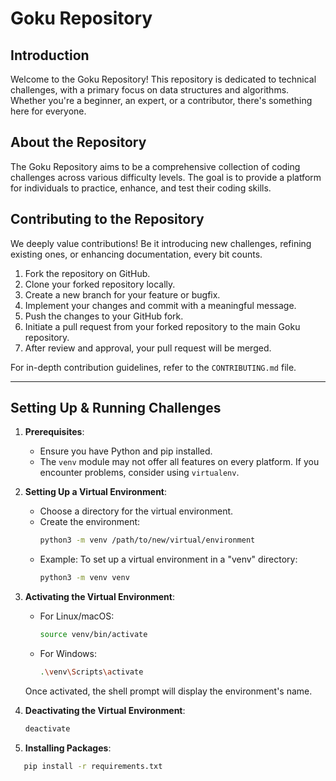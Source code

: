
# Goku Repository

## Introduction
Welcome to the Goku Repository! This repository is dedicated to technical challenges, with a primary focus on data structures and algorithms. Whether you're a beginner, an expert, or a contributor, there's something here for everyone.

## About the Repository
The Goku Repository aims to be a comprehensive collection of coding challenges across various difficulty levels. The goal is to provide a platform for individuals to practice, enhance, and test their coding skills.

## Contributing to the Repository
We deeply value contributions! Be it introducing new challenges, refining existing ones, or enhancing documentation, every bit counts.

1. Fork the repository on GitHub.
2. Clone your forked repository locally.
3. Create a new branch for your feature or bugfix.
4. Implement your changes and commit with a meaningful message.
5. Push the changes to your GitHub fork.
6. Initiate a pull request from your forked repository to the main Goku repository.
7. After review and approval, your pull request will be merged.

For in-depth contribution guidelines, refer to the `CONTRIBUTING.md` file.

---

## Setting Up & Running Challenges

1. **Prerequisites**:
    - Ensure you have Python and pip installed.
    - The `venv` module may not offer all features on every platform. If you encounter problems, consider using `virtualenv`.

2. **Setting Up a Virtual Environment**:
    - Choose a directory for the virtual environment.
    - Create the environment:
      ```bash
      python3 -m venv /path/to/new/virtual/environment
      ```
    - Example: To set up a virtual environment in a "venv" directory:
      ```bash
      python3 -m venv venv
      ```

3. **Activating the Virtual Environment**:
    - For Linux/macOS:
      ```bash
      source venv/bin/activate
      ```
    - For Windows:
      ```bash
      .\venv\Scripts\activate
      ```
   Once activated, the shell prompt will display the environment's name.

4. **Deactivating the Virtual Environment**:
   ```bash
   deactivate
   ```

5. **Installing Packages**:
```bash
   pip install -r requirements.txt
   ```
